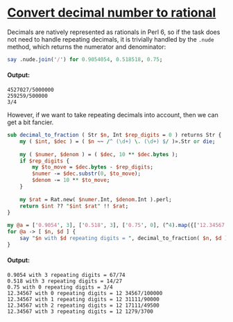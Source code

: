 [1]: http://rosettacode.org/wiki/Convert_decimal_number_to_rational

# [Convert decimal number to rational][1]

Decimals are natively represented as rationals in Perl 6, so if the task does not need to handle repeating decimals, it is trivially handled by the `.nude` method, which returns the numerator and denominator:

```perl
say .nude.join('/') for 0.9054054, 0.518518, 0.75;
```

#### Output:
```
4527027/5000000
259259/500000
3/4
```


However, if we want to take repeating decimals into account, then we can get a bit fancier.

```perl
sub decimal_to_fraction ( Str $n, Int $rep_digits = 0 ) returns Str {
    my ( $int, $dec ) = ( $n ~~ /^ (\d+) \. (\d+) $/ )».Str or die;
 
    my ( $numer, $denom ) = ( $dec, 10 ** $dec.bytes );
    if $rep_digits {
        my $to_move = $dec.bytes - $rep_digits;
        $numer -= $dec.substr(0, $to_move);
        $denom -= 10 ** $to_move;
    }
 
    my $rat = Rat.new( $numer.Int, $denom.Int ).perl;
    return $int ?? "$int $rat" !! $rat;
}
 
my @a = ['0.9054', 3], ['0.518', 3], ['0.75', 0], (^4).map({['12.34567', $_]});
for @a -> [ $n, $d ] {
    say "$n with $d repeating digits = ", decimal_to_fraction( $n, $d );
}
```

#### Output:
```
0.9054 with 3 repeating digits = 67/74
0.518 with 3 repeating digits = 14/27
0.75 with 0 repeating digits = 3/4
12.34567 with 0 repeating digits = 12 34567/100000
12.34567 with 1 repeating digits = 12 31111/90000
12.34567 with 2 repeating digits = 12 17111/49500
12.34567 with 3 repeating digits = 12 1279/3700
```